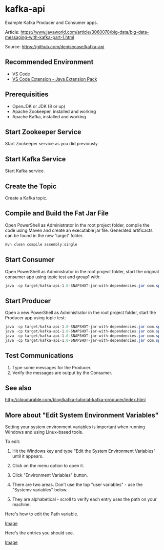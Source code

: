 # kafka-api

Example Kafka Producer and Consumer apps.

Article: <https://www.javaworld.com/article/3060078/big-data/big-data-messaging-with-kafka-part-1.html>

Source: https://github.com/denisecase/kafka-api

## Recommended Environment

* [VS Code](https://code.visualstudio.com/)
* [VS Code Extension - Java Extension Pack](https://marketplace.visualstudio.com/items?itemName=vscjava.vscode-java-pack)

## Prerequisities

* OpenJDK or JDK (8 or up)
* Apache Zookeeper, installed and working
* Apache Kafka, installed and working


## Start Zookeeper Service

Start Zookeeper service as you did previously. 

## Start Kafka Service

Start Kafka service. 

## Create the Topic

Create a Kafka topic. 

## Compile and Build the Fat Jar File

Open PowerShell as Administrator in the root project folder, compile the code using Maven and create an executable jar file. Generated artificacts can be found in the new 'target' folder.

```PowerShell
mvn clean compile assembly:single
```

## Start Consumer

Open PowerShell as Administrator in the root project folder, start the original consumer app using topic test and group1 with:

```PowerShell
java -cp target/kafka-api-1.0-SNAPSHOT-jar-with-dependencies.jar com.spnotes.kafka.simple.Consumer test group1
```

## Start Producer

Open a new PowerShell as Administrator in the root project folder, start the Producer app using topic test:

```PowerShell
java -cp target/kafka-api-1.0-SNAPSHOT-jar-with-dependencies.jar com.spnotes.kafka.simple.Producer test
java -cp target/kafka-api-1.0-SNAPSHOT-jar-with-dependencies.jar com.spnotes.kafka.simple.ProducerHello test
java -cp target/kafka-api-1.0-SNAPSHOT-jar-with-dependencies.jar com.spnotes.kafka.simple.ProducerSentence test
java -cp target/kafka-api-1.0-SNAPSHOT-jar-with-dependencies.jar com.spnotes.kafka.simple.ProducerSentenceRandom test
```

## Test Communications

1. Type some messages for the Producer.
1. Verify the messages are output by the Consumer.

## See also

<http://cloudurable.com/blog/kafka-tutorial-kafka-producer/index.html>

## More about "Edit System Environment Variables"

Setting your system environment variables is important when running Windows and using Linux-based tools. 

To edit:

1. Hit the Windows key and type "Edit the System Environment Variables" until it appears.

1. Click on the menu option to open it.

1. Click "Environment Variables" button.

1. There are two areas.  Don't use the top "user variables" - use the "Systemv variables" below.

1. They are alphabetical - scroll to verify each entry uses the path on your machine.

Here's how to edit the Path variable.

[Image](../blob/masterREADME-figSystemEV.png?raw=true)

Here's the entries you should see.

[Image](../blob/master/README-figSystemPATH.png?raw=true)
